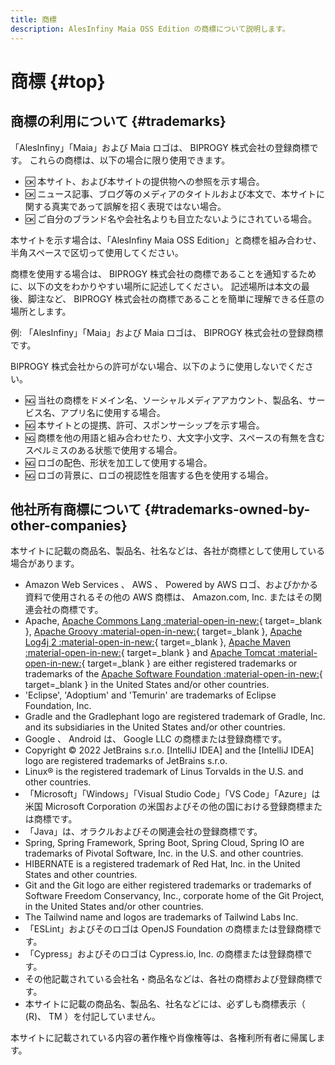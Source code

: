 ```yaml
---
title: 商標
description: AlesInfiny Maia OSS Edition の商標について説明します。
---
```


# 商標 {#top}

## 商標の利用について {#trademarks}

「AlesInfiny」「Maia」および Maia ロゴは、 BIPROGY 株式会社の登録商標です。
これらの商標は、以下の場合に限り使用できます。

- :ok: 本サイト、および本サイトの提供物への参照を示す場合。
- :ok: ニュース記事、ブログ等のメディアのタイトルおよび本文で、本サイトに関する真実であって誤解を招く表現ではない場合。
- :ok: ご自分のブランド名や会社名よりも目立たないようにされている場合。

本サイトを示す場合は、「AlesInfiny Maia OSS Edition」と商標を組み合わせ、半角スペースで区切って使用してください。

商標を使用する場合は、 BIPROGY 株式会社の商標であることを通知するために、以下の文をわかりやすい場所に記述してください。
記述場所は本文の最後、脚注など、 BIPROGY 株式会社の商標であることを簡単に理解できる任意の場所とします。

例: 「AlesInfiny」「Maia」および Maia ロゴは、 BIPROGY 株式会社の登録商標です。

BIPROGY 株式会社からの許可がない場合、以下のように使用しないでください。

- :ng: 当社の商標をドメイン名、ソーシャルメディアアカウント、製品名、サービス名、アプリ名に使用する場合。
- :ng: 本サイトとの提携、許可、スポンサーシップを示す場合。
- :ng: 商標を他の用語と組み合わせたり、大文字小文字、スペースの有無を含むスペルミスのある状態で使用する場合。
- :ng: ロゴの配色、形状を加工して使用する場合。
- :ng: ロゴの背景に、ロゴの視認性を阻害する色を使用する場合。

## 他社所有商標について {#trademarks-owned-by-other-companies}

本サイトに記載の商品名、製品名、社名などは、各社が商標として使用している場合があります。

<!-- textlint-disable ja-technical-writing/max-ten,ja-technical-writing/max-comma,ja-technical-writing/sentence-length -->

- Amazon Web Services 、 AWS 、 Powered by AWS ロゴ、およびかかる資料で使用されるその他の AWS 商標は、 Amazon.com, Inc. またはその関連会社の商標です。
- Apache, [Apache Commons Lang :material-open-in-new:](https://commons.apache.org/proper/commons-lang/){ target=_blank }, [Apache Groovy :material-open-in-new:](https://groovy.apache.org/){ target=_blank }, [Apache Log4j 2 :material-open-in-new:](https://logging.apache.org/log4j/2.x/){ target=_blank }, [Apache Maven :material-open-in-new:](https://maven.apache.org/){ target=_blank } and [Apache Tomcat :material-open-in-new:](https://tomcat.apache.org/){ target=_blank } are either registered trademarks or trademarks of the [Apache Software Foundation :material-open-in-new:](https://www.apache.org/){ target=_blank } in the United States and/or other countries.
- 'Eclipse', 'Adoptium' and 'Temurin' are trademarks of Eclipse Foundation, Inc.
- Gradle and the Gradlephant logo are registered trademark of Gradle, Inc. and its subsidiaries in the United States and/or other countries.
- Google 、 Android は、 Google LLC の商標または登録商標です。
- Copyright © 2022 JetBrains s.r.o. [IntelliJ IDEA] and the [IntelliJ IDEA] logo are registered trademarks of JetBrains s.r.o.
- Linux® is the registered trademark of Linus Torvalds in the U.S. and other countries.
- 「Microsoft」「Windows」「Visual Studio Code」「VS Code」「Azure」は米国 Microsoft Corporation の米国およびその他の国における登録商標または商標です。
- 「Java」は、オラクルおよびその関連会社の登録商標です。
- Spring, Spring Framework, Spring Boot, Spring Cloud, Spring IO are trademarks of Pivotal Software, Inc. in the U.S. and other countries.
- HIBERNATE is a registered trademark of Red Hat, Inc. in the United States and other countries.
- Git and the Git logo are either registered trademarks or trademarks of Software Freedom Conservancy, Inc., corporate home of the Git Project, in the United States and/or other countries.
- The Tailwind name and logos are trademarks of Tailwind Labs Inc.
- 「ESLint」およびそのロゴは OpenJS Foundation の商標または登録商標です。
- 「Cypress」およびそのロゴは Cypress.io, Inc. の商標または登録商標です。
- その他記載されている会社名・商品名などは、各社の商標および登録商標です。
- 本サイトに記載の商品名、製品名、社名などには、必ずしも商標表示（ (R)、 TM ）を付記していません。

<!-- textlint-enable ja-technical-writing/max-ten,ja-technical-writing/max-comma,ja-technical-writing/sentence-length -->

本サイトに記載されている内容の著作権や肖像権等は、各権利所有者に帰属します。
